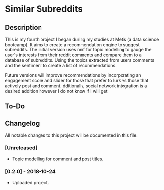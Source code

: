 # Similar Subreddits
## Description
This is my fourth project I began during my studies at Metis 
(a data science bootcamp). It aims to create a recommendation engine
to suggest subreddits. The initial version uses nmf for topic modelling 
to gauge the user's interests from their reddit comments
and compare them to a database of subreddits.
Using the topics extracted from users comments and the sentiment to create a list
of recommendations.
 
Future versions will improve recommendations by incorporating an 
engagement score and slider for those that prefer to lurk vs those
that actively post and comment. 
dditionally, social network integration
is a desired addition however I do not know if I will get  


## To-Do


## Changelog
All notable changes to this project will be documented in this file.

### [Unreleased]
- Topic modelling for comment and post titles.

### [0.2.0] - 2018-10-24
- Uploaded project.
